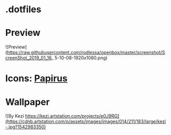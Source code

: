 # .dotfiles

# Preview
 ![Preview](https://raw.githubusercontent.com/rodlessa/openbox/master/screenshot/ScreenShot_2019_01_16_ 5-10-08-1920x1080.png)
 
# Icons: [Papirus](https://github.com/PapirusDevelopmentTeam/papirus-icon-theme)
   
# Wallpaper
 ![By Kezi https://kezi.artstation.com/projects/e0J9RG](https://cdnb.artstation.com/p/assets/images/images/014/211/183/large/kezi-.jpg?1542983350)


